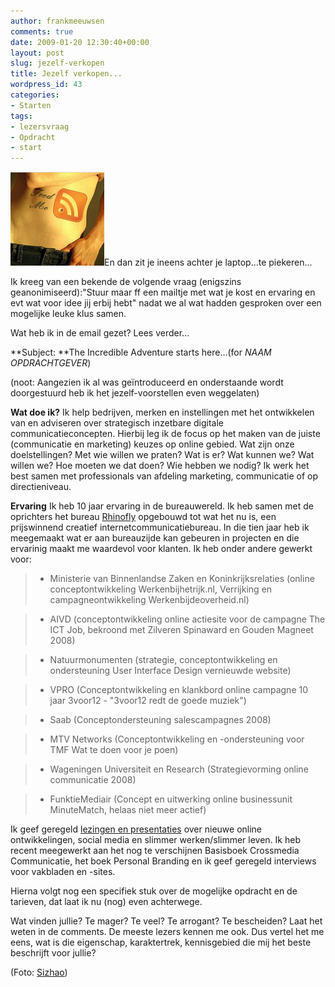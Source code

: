 ```yaml
---
author: frankmeeuwsen
comments: true
date: 2009-01-20 12:30:40+00:00
layout: post
slug: jezelf-verkopen
title: Jezelf verkopen...
wordpress_id: 43
categories:
- Starten
tags:
- lezersvraag
- Opdracht
- start
---
```


![Please feed me!](../images/uploadimages/feedme-150x150.png)En dan zit je ineens achter je laptop...te piekeren...

Ik kreeg van een bekende de volgende vraag (enigszins geanonimiseerd):"Stuur maar ff een mailtje met wat je kost en ervaring en evt wat voor idee jij erbij hebt" nadat we al wat hadden gesproken over een mogelijke leuke klus samen.

Wat heb ik in de email gezet? Lees verder...
<!-- more -->



**Subject: **The Incredible Adventure starts here...(for *NAAM OPDRACHTGEVER*)

(noot: Aangezien ik al was geïntroduceerd en onderstaande wordt doorgestuurd heb ik het jezelf-voorstellen even weggelaten)

**Wat doe ik?**
Ik help bedrijven, merken en instellingen met het ontwikkelen van en adviseren over strategisch inzetbare digitale communicatieconcepten. Hierbij leg ik de focus op het maken van de juiste (communicatie en marketing) keuzes op online gebied. Wat zijn onze doelstellingen? Met wie willen we praten? Wat is er? Wat kunnen we? Wat willen we? Hoe moeten we dat doen? Wie hebben we nodig? Ik werk het best samen met professionals van afdeling marketing, communicatie of op directieniveau.

**Ervaring**
Ik heb 10 jaar ervaring in de bureauwereld. Ik heb samen met de oprichters het bureau [Rhinofly](http://www.rhinofly.nl) opgebouwd tot wat het nu is, een prijswinnend creatief internetcommunicatiebureau. In die tien jaar heb ik meegemaakt wat er aan bureauzijde kan gebeuren in projecten en die ervarinig maakt me waardevol voor klanten.
Ik heb onder andere gewerkt voor:

> 
> 
	
>   * Ministerie van Binnenlandse Zaken en Koninkrijksrelaties (online conceptontwikkeling Werkenbijhetrijk.nl, Verrijking en campagneontwikkeling Werkenbijdeoverheid.nl)
> 
	
>   * AIVD (conceptontwikkeling online actiesite voor de campagne The ICT Job, bekroond met Zilveren Spinaward en Gouden Magneet 2008)
> 
	
>   * Natuurmonumenten (strategie, conceptontwikkeling en ondersteuning User Interface Design vernieuwde website)
> 
	
>   * VPRO (Conceptontwikkeling en klankbord online campagne 10 jaar 3voor12 - "3voor12 redt de goede muziek")
> 
	
>   * Saab (Conceptondersteuning salescampagnes 2008)
> 
	
>   * MTV Networks (Conceptontwikkeling en -ondersteuning voor TMF Wat te doen voor je poen)
> 
	
>   * Wageningen Universiteit en Research (Strategievorming online communicatie 2008)
> 
	
>   * FunktieMediair (Concept en uitwerking online businessunit MinuteMatch, helaas niet meer actief)
> 

Ik geef geregeld [lezingen en presentaties](http://thenextspeaker.com/sprekers/frank-meeuwsen/) over nieuwe online ontwikkelingen, social media en slimmer werken/slimmer leven. Ik heb recent meegewerkt aan het nog te verschijnen Basisboek Crossmedia Communicatie, het boek Personal Branding en ik geef geregeld interviews voor vakbladen en -sites.


Hierna volgt nog een specifiek stuk over de mogelijke opdracht en de tarieven, dat laat ik nu (nog) even achterwege.

Wat vinden jullie? Te mager? Te veel? Te arrogant? Te bescheiden? Laat het weten in de comments. De meeste lezers kennen me ook. Dus vertel het me eens, wat is die eigenschap, karaktertrek, kennisgebied die mij het beste beschrijft voor jullie?

(Foto: [Sizhao](http://www.flickr.com/photos/shizhao/2415645623/))
